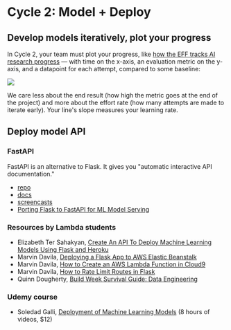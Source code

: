 # Cycle 2: Model + Deploy

## Develop models iteratively, plot your progress

In Cycle 2, your team must plot your progress, like [how the EFF tracks AI research progress](https://www.eff.org/ai/metrics) — with time on the x-axis, an evaluation metric on the y-axis, and a datapoint for each attempt, compared to some baseline:

![](https://user-images.githubusercontent.com/7278219/71922887-bd063980-3183-11ea-8930-33462eee48c0.png)

We care less about the end result (how high the metric goes at the end of the project) and more about the effort rate (how many attempts are made to iterate early). Your line's slope measures your learning rate.

## Deploy model API

### FastAPI

FastAPI is an alternative to Flask. It gives you "automatic interactive API documentation."

- [repo](https://github.com/tiangolo/fastapi)
- [docs](https://fastapi.tiangolo.com/)
- [screencasts](https://calmcode.io/fastapi/hello-world.html)
- [Porting Flask to FastAPI for ML Model Serving](https://www.pluralsight.com/tech-blog/porting-flask-to-fastapi-for-ml-model-serving/)

### Resources by Lambda students
- Elizabeth Ter Sahakyan, [Create An API To Deploy Machine Learning Models Using Flask and Heroku](https://towardsdatascience.com/create-an-api-to-deploy-machine-learning-models-using-flask-and-heroku-67a011800c50)
- Marvin Davila, [Deploying a Flask App to AWS Elastic Beanstalk](https://medium.com/analytics-vidhya/deploying-a-flask-app-to-aws-elastic-beanstalk-f320033fda3c)
- Marvin Davila, [How to Create an AWS Lambda Function in Cloud9](https://medium.com/analytics-vidhya/how-to-create-an-aws-lambda-function-in-cloud9-86255e456747)
- Marvin Davila, [How to Rate Limit Routes in Flask](https://medium.com/analytics-vidhya/how-to-rate-limit-routes-in-flask-61c6c791961b)
- Quinn Dougherty, [Build Week Survival Guide: Data Engineering](https://github.com/quinn-dougherty/build-week-survival-guide-data-engineering-machine-learning/blob/master/data-engineering-README.md)

### Udemy course
- Soledad Galli, [Deployment of Machine Learning Models](https://www.udemy.com/course/deployment-of-machine-learning-models/) (8 hours of videos, $12)